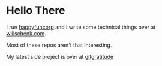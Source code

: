 # Hello There

I run [happyfuncorp](https://happyfuncorp.com) and I write some technical things over at [willschenk.com](https://willschenk.com).

Most of these repos aren't that interesting.

My latest side project is over at [gitgratitude](https://github.com/HappyFunCorp/gitgratitude)

<!--
**wschenk/wschenk** is a ✨ _special_ ✨ repository because its `README.md` (this file) appears on your GitHub profile.

Here are some ideas to get you started:

- 🔭 I’m currently working on ...
- 🌱 I’m currently learning ...
- 👯 I’m looking to collaborate on ...
- 🤔 I’m looking for help with ...
- 💬 Ask me about ...
- 📫 How to reach me: ...
- 😄 Pronouns: ...
- ⚡ Fun fact: ...
-->
